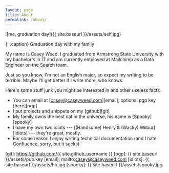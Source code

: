 ```yaml
---
layout: page
title: About
permalink: /about/
---
```


![me, graduation day]({{ site.baseurl }}/assets/self.jpg)

{: .caption}
Graduation day with my family

My name is Casey Weed. I graduated from Armstrong State University with my bachelor's in IT and am currently employed at Mailchimp as a Data Engineer on the Search team.

Just so you know, I'm not an English major, so expect my writing to be terrible. Maybe I'll get better if I write more, who knows.

Here's some stuff junk you might be interested in and other useless facts:

* You can email at [casey@caseyweed.com][email], optional pgp key [here][pgp]
* I put projects and snippets on my [github][git]
* My family owns the best cat in the universe, his name is [Spooky][spooky]
* I have my own two idiots --- [(Handsome) Henry & (Wacky) Wilbur][idiots] --- they're great, mostly.
* For some reason I enjoy writing technical documentation (and I hate Confluence, sorry, but it sucks)

[git]: https://github.com/{{ site.github_username }}
[pgp]: {{ site.baseurl }}/assets/pub.key
[email]: mailto:casey@caseyweed.com
[idiots]: {{ site.baseurl }}/assets/hb.jpg
[spooky]: {{ site.baseurl }}/assets/spooky.jpg
